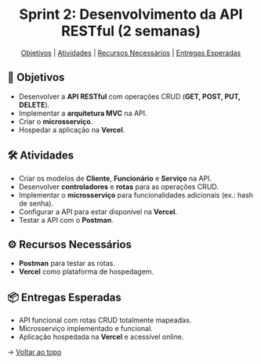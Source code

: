 <span id="topo"></span>

<h1 align="center">Sprint 2: Desenvolvimento da API RESTful (2 semanas)</h1>

<p align="center">
  <a href="#objetivos">Objetivos</a> |
  <a href="#atividades">Atividades</a> |
  <a href="#recursos">Recursos Necessários</a> |
  <a href="#entregas">Entregas Esperadas</a>
</p>

## :dart: Objetivos
- Desenvolver a **API RESTful** com operações CRUD (**GET, POST, PUT, DELETE**).  
- Implementar a **arquitetura MVC** na API.  
- Criar o **microsserviço**.  
- Hospedar a aplicação na **Vercel**.  

<span id="atividades"></span>

## :hammer_and_wrench: Atividades
- Criar os modelos de **Cliente**, **Funcionário** e **Serviço** na API.  
- Desenvolver **controladores** e **rotas** para as operações CRUD.  
- Implementar o **microsserviço** para funcionalidades adicionais (ex.: hash de senha).  
- Configurar a API para estar disponível na **Vercel**.  
- Testar a API com o **Postman**.

<span id="recursos"></span>

## :gear: Recursos Necessários
- **Postman** para testar as rotas.  
- **Vercel** como plataforma de hospedagem.  

<span id="entregas"></span>

## :package: Entregas Esperadas
- API funcional com rotas CRUD totalmente mapeadas.  
- Microsserviço implementado e funcional.  
- Aplicação hospedada na **Vercel** e acessível online.

→ [Voltar ao topo](#topo)
